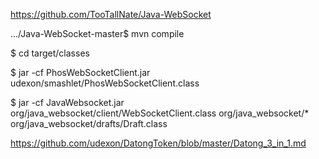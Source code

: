 https://github.com/TooTallNate/Java-WebSocket

.../Java-WebSocket-master$ mvn compile

$ cd target/classes

$ jar -cf PhosWebSocketClient.jar udexon/smashlet/PhosWebSocketClient.class

$ jar -cf JavaWebsocket.jar org/java_websocket/client/WebSocketClient.class org/java_websocket/* org/java_websocket/drafts/Draft.class

https://github.com/udexon/DatongToken/blob/master/Datong_3_in_1.md
